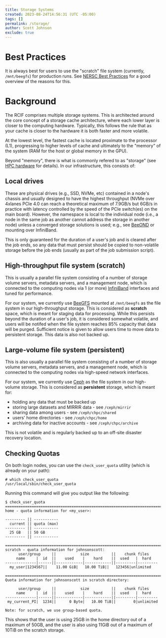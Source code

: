```yaml
---
title: Storage Systems
created: 2023-08-24T14:56:31 (UTC -05:00)
tags: []
permalink: /storage/
author: Scott Johnson
exclude: true
---
```


# Best Practices
It is always best for users to use the "scratch" file system (currently, `/mnt/beegfs`) for production runs. See [NERSC Best Practices](https://docs.nersc.gov/jobs/best-practices/#do-not-run-production-jobs-in-global-homes) for a good overview of the reasons for this.

# Background
The RCIF comprises multiple storage systems. This is architected around the core concept of a 
storage cache architecture, where each lower layer is closer to the computing hardware. Typically, this
follows the rule that as your cache is closer to the hardware it is both faster and more volatile.

At the lowest level, the fastest cache is located proximate to the processor (L1), progressing to higher 
levels of cache and ultimately to the "memory" of the system (RAM for the host or global memory in the GPU).

Beyond "memory", there is what is commonly refered to as "storage" (see [HPC hardware](../system-info/hpc-hardware.md) for details). In our infrastructure, this consists of:

## Local drives
These are physical drives (e.g., SSD, NVMe, etc) contained in a node's chassis and 
usually designed to have the highest throughput (NVMe over 4xlanes PCIe 4.0 can reach a theoretical 
maximum of 7.9GB/s but 6GB/s in practice with latency controlled by the speed of the PCIe switch(es) on the main
board). However, the namespace is local to the individual node (i.e., a node in the same job as another cannot address 
the storage in another node) unless a converged storage solutions is used; e.g., see [BeeOND](http://www.beegfs.io/wiki/BeeOND)
or mounting over InfiniBand.

This is only guaranteed for the duration of a user's job and is cleared after the job ends, so any data that must persist 
should be copied to non-volatile storage before the job ends (usually as part of the job submission script).

## High-throughput file system (scratch)
This is usually a parallel file system consisting of a number of storage volume servers, metadata servers, and a management node,
which is connected to the computing nodes via 1 (or more) [InfiniBand](https://www.nvidia.com/en-us/networking/products/infiniband/) 
interfaces and tuned for performance.

For our system, we currently use [BeeGFS](https://www.beegfs.io/c/) mounted at `/mnt/beegfs` as the file system in our high-throughput storage. This is considered
as **scratch** space, which is meant for staging data for processing. While this persists beyond the duration of a user's job, it is considered
somewhat volatile, and users will be notifed when the file system reaches 85% capacity that data will be purged. Sufficient notice is given to 
allow users time to move data to persistent storage. This data is also not backed up.

## Large-volume file system (persistent)
This is also usually a parallel file system consisting of a number of storage volume servers, metadata servers, and a management node,
which is connected to the computing nodes via high-speed network interfaces.

For our system, we currently use [Ceph](https://ceph.io/en/) as the file system in our high-volume storage. This is considered
as **persistent** storage, which is meant for:
* holding any data that must be backed up
* storing large datasets and MIRRIR data - see `/ceph/mirrir`
* sharing data among users - see `/ceph/chpc/shared`
* users' home directories - see `/ceph/chpc/home`
* archiving data for inactive accounts - see `/ceph/chpc/archive`

This is not volatile and is regularly backed up to an off-site disaster recovery location.

## Checking Quotas
On both login nodes, you can use the `check_user_quota` utility (which is already on your path):
```
# which check_user_quota
/usr/local/sbin/check_user_quota
```

Running this command will give you output like the following:
```
$ check_user_quota
=========================================================================
home - quota information for <my_user>:

--------- || ----------- 
  current || quota (max) 
--------- || ----------- 
  25 GB   || 50 GB
--------- || ----------- 

=========================================================================
scratch - quota information for johnsonscott:
      user/group     ||           size          ||    chunk files    
     name     |  id  ||    used    |    hard    ||  used   |  hard   
--------------|------||------------|------------||---------|---------
  my_user|1234567||    11.00 GiB|   10.00 TiB||   123456|unlimited

=========================================================================
Quota information for johnsonscott in scratch directory:

      user/group     ||           size          ||    chunk files    
     name     |  id  ||    used    |    hard    ||  used   |  hard   
--------------|------||------------|------------||---------|---------
 my_current_PI|  1234||      0 Byte|   10.00 TiB||        0|unlimited

Note: for scratch, we use group-based quota.
```

This shows that the user is using 25GB in the home directory out of a maximum of 50GB, and the user is also using 11GiB out of a maximum of 10TiB on the scratch storage.
